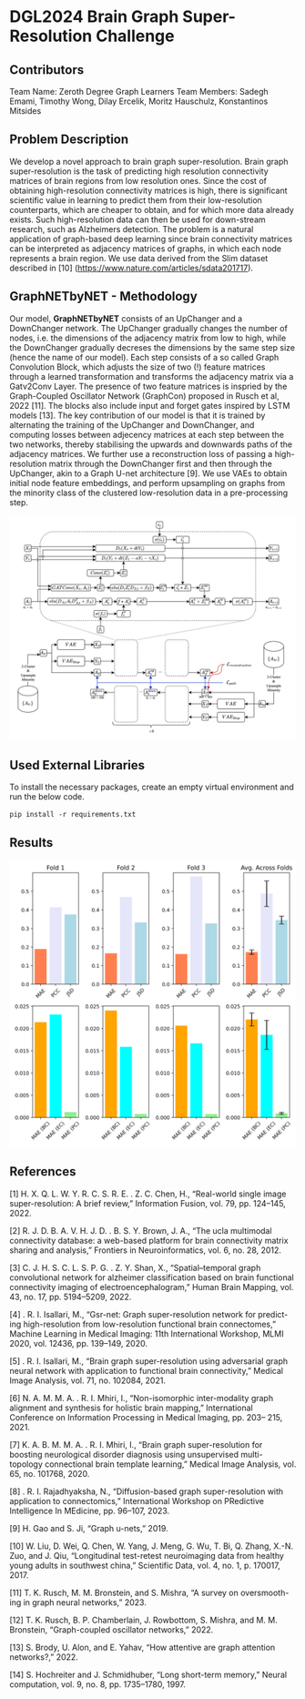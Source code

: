 # DGL2024 Brain Graph Super-Resolution Challenge

## Contributors

Team Name: Zeroth Degree Graph
Learners
Team Members: Sadegh Emami, Timothy Wong, Dilay Ercelik, Moritz Hauschulz, Konstantinos Mitsides

## Problem Description


We develop a novel approach to brain graph super-resolution. Brain graph super-resolution is the task of predicting high resolution connectivity matrices of brain regions from low resolution ones. Since the cost of obtaining high-resolution connectivity matrices is high, there is significant scientific value in learning to predict them from their low-resolution counterparts, which are cheaper to obtain, and for which more data already exists. Such high-resolution data can then be used for down-stream research, such as Alzheimers detection. The problem is a natural application of graph-based deep learning since brain connectivity matrices can be interpreted as adjacency matrices of graphs, in which each node represents a brain region. We use data derived from the Slim dataset described in [10] (https://www.nature.com/articles/sdata201717).

## GraphNETbyNET - Methodology
Our model, **GraphNETbyNET** consists of an UpChanger and a DownChanger network. The UpChanger gradually changes the number of nodes, i.e. the dimensions of the adjacency matrix from low to high, while the DownChanger gradually decreses the dimensions by the same step size (hence the name of our model). Each step consists of a so called Graph Convolution Block, which adjusts the size of two (!) feature matrices through a learned transformation and transforms the adjacency matrix via a Gatv2Conv Layer. The presence of two feature matrices is inspried by the Graph-Coupled Oscillator Network (GraphCon) proposed in Rusch et al, 2022 [11]. The blocks also include input and forget gates inspired by LSTM models [13]. The key contribution of our model is that it is trained by alternating the training of the UpChanger and DownChanger, and computing losses between adjecency matrices at each step between the two networks, thereby stabilising the upwards and downwards paths of the adjacency matrices. We further use a reconstruction loss of passing a high-resolution matrix through the DownChanger first and then through the UpChanger, akin to a Graph U-net architecture [9]. We use VAEs to obtain initial node feature embeddings, and perform upsampling on graphs from the minority class of the clustered low-resolution data in a pre-processing step.

<img title="Model Archtecture" alt="Model Diagram" src="netbynet.png">

## Used External Libraries

To install the necessary packages, create an empty virtual environment and run the below code.

```
pip install -r requirements.txt
```

## Results

<img title="Results of 3-fold Cross Validation" alt="Result Bar Chart" src="bar_chart_results.png">


## References

[1] H. X. Q. L. W. Y. R. C. S. R. E. . Z. C. Chen, H., “Real-world single
image super-resolution: A brief review,” Information Fusion, vol. 79,
pp. 124–145, 2022.

[2] R. J. D. B. A. V. H. J. D. . B. S. Y. Brown, J. A., “The ucla multimodal
connectivity database: a web-based platform for brain connectivity
matrix sharing and analysis,” Frontiers in Neuroinformatics, vol. 6,
no. 28, 2012.

[3] C. J. H. S. C. L. S. P. G. . Z. Y. Shan, X., “Spatial–temporal
graph convolutional network for alzheimer classification based on brain
functional connectivity imaging of electroencephalogram,” Human Brain
Mapping, vol. 43, no. 17, pp. 5194–5209, 2022.

[4] . R. I. Isallari, M., “Gsr-net: Graph super-resolution network for predict-
ing high-resolution from low-resolution functional brain connectomes,”
Machine Learning in Medical Imaging: 11th International Workshop,
MLMI 2020, vol. 12436, pp. 139–149, 2020.

[5] . R. I. Isallari, M., “Brain graph super-resolution using adversarial
graph neural network with application to functional brain connectivity,”
Medical Image Analysis, vol. 71, no. 102084, 2021.

[6] N. A. M. M. A. . R. I. Mhiri, I., “Non-isomorphic inter-modality
graph alignment and synthesis for holistic brain mapping,” International
Conference on Information Processing in Medical Imaging, pp. 203–
215, 2021.

[7] K. A. B. M. M. A. . R. I. Mhiri, I., “Brain graph super-resolution
for boosting neurological disorder diagnosis using unsupervised multi-
topology connectional brain template learning,” Medical Image Analysis,
vol. 65, no. 101768, 2020.

[8] . R. I. Rajadhyaksha, N., “Diffusion-based graph super-resolution with
application to connectomics,” International Workshop on PRedictive
Intelligence In MEdicine, pp. 96–107, 2023.

[9] H. Gao and S. Ji, “Graph u-nets,” 2019.

[10] W. Liu, D. Wei, Q. Chen, W. Yang, J. Meng, G. Wu, T. Bi, Q. Zhang,
X.-N. Zuo, and J. Qiu, “Longitudinal test-retest neuroimaging data from
healthy young adults in southwest china,” Scientific Data, vol. 4, no. 1,
p. 170017, 2017.

[11] T. K. Rusch, M. M. Bronstein, and S. Mishra, “A survey on oversmooth-
ing in graph neural networks,” 2023.

[12] T. K. Rusch, B. P. Chamberlain, J. Rowbottom, S. Mishra, and M. M.
Bronstein, “Graph-coupled oscillator networks,” 2022.

[13] S. Brody, U. Alon, and E. Yahav, “How attentive are graph attention
networks?,” 2022.

[14] S. Hochreiter and J. Schmidhuber, “Long short-term memory,” Neural
computation, vol. 9, no. 8, pp. 1735–1780, 1997.
